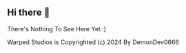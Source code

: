 ## Hi there 👋

There's Nothing To See Here Yet :)


Warped Studios is Copyrighted (c) 2024 By DemonDev0666
